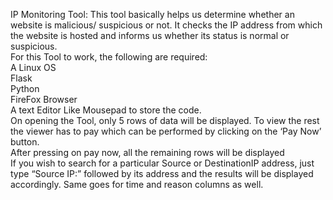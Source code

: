 IP Monitoring Tool:
This tool basically helps us determine whether an website is malicious/ suspicious or not. It checks the IP address from which the website is hosted and informs us whether its status is normal or suspicious.  
For this Tool to work, the following are required:  
A Linux OS  
Flask  
Python  
FireFox Browser  
A text Editor Like Mousepad to store the code.  
On opening the Tool, only 5 rows of data will be displayed. To view the rest the viewer has to pay which can be performed by clicking on the ‘Pay Now’ button.  
After pressing on pay now, all the remaining rows will be displayed  
If you wish to search for a particular Source or DestinationIP address, just type “Source IP:” followed by its address and the results will be displayed accordingly. Same goes for time and reason columns as well.
